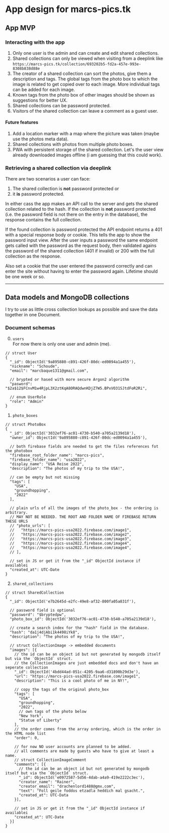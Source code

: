 # App design for marcs-pics.tk

## App MVP

### Interacting with the app
1) Only one user is the admin and can create and edit shared collections.
2) Shared collections can only be viewed when visiting from a deeplink like `https://marcs-pics.tk/collection/693202b5-fd2a-457e-993e-8308b838d88e`
3) The creator of a shared collection can sort the photos, give them a description and tags. The global tags from the photo box to which the image is related to get copied over to each image. More individual tags can be added for each image.
4) Known tags from the photo box of other images should be shown as suggestions for better UX.
5) Shared collections can be password protected.
6) Visitors of the shared collection can leave a comment as a guest user.

#### Future features
1) Add a location marker with a map where the picture was taken (maybe use the photos meta data).
2) Shared collections with photos from multiple photo boxes.
3) PWA with persistent storage of the shared collection. Let's the user view already downloaded images offline (i am guessing that this could work).

### Retrieving a shared collection via deeplink

There are two scenarios a user can face:
1) The shared collection is __not__ password protected
or
2) it __is__ password protected.

In either cass the app makes an API call to the server and gets the shared collection related to the hash. If the collection is **not** password protected (i.e. the password field is not there on the entry in the database), the response contains the full collection.

If the found collection is password protected the API endpoint returns a 401 with a special response body or cookie. This tells the app to show the password input view. After the user inputs a password the same endpoint gets called with the password as the request body, then validated agains the password of the shared collection (401 if invalid) or 200 with the full collection as the response.

Also set a cookie that the user entered the password correctly and can enter
the site without having to enter the password again. Lifetime should be one week or so.

<hr>

## Data models and MongoDB collections
I try to use as little cross collection lookups as possible and save the data together in one Document.

### Document schemas
0) `users` <br> For now there is only one user and admin (me).
```jsonc
// struct User
{
  "_id": ObjectId('9a895880-c891-426f-80dc-ed0094a1a455'),
  "nickname": "Schoude",
  "email": "marcbaque1311@gmail.com",

  // brypted or hased with more secure Argon2 algorithm
  "pasword": "$2a$12$FCnvM1w4RjpL3X2ztKqA8ORAQdwnKDjZ7W5.BPxVO31SJtdFoR2Ri",

  // enum UserRole
  "role": "Admin"
}
```

1) `photo_boxes`
```jsonc
// struct PhotoBox
{
  "_id": ObjectId('3032ef76-ac01-4730-b540-a705a2139d18'),
  "owner_id": ObjectId('9a895880-c891-426f-80dc-ed0094a1a455'),

  // both firebase fields are needed to get the files references fot the photobox
  "firebase_root_folder_name": "marcs-pics",
  "firebase_folder_name": "usa2022",
  "display_name": "USA Reise 2022",
  "description": "The photos of my trip to the USA!",

  // can be empty but not missing
  "tags": [
    "USA",
    "groundhopping",
    "2022"
  ],

  // plain urls of all the images of the photo_box - the ordering is arbitrary.
  // MAY NOT BE NEEDED. THE ROOT AND FOLDER NAME OF FIREBASE RETURN THESE URLS
  // "photo_urls": [
  //   "https://marcs-pics-usa2022.firebase.com/image1",
  //   "https://marcs-pics-usa2022.firebase.com/image2",
  //   "https://marcs-pics-usa2022.firebase.com/image3",
  //   "https://marcs-pics-usa2022.firebase.com/image4",
  //   "https://marcs-pics-usa2022.firebase.com/image4",
  // ],

  // set in JS or get it from the "_id" ObjectId instance if availablei
  "created_at": UTC-Date
}
```

2) `shared_collections`
```jsonc
// struct SharedCollection
{
  "_id": ObjectId('e7b2645d-e2fc-49e8-af32-800fa05a831f'),

  // password field is optional
  "password": "$bryptedpw",
  "photo_box_id": ObjectId('3032ef76-ac01-4730-b540-a705a2139d18'),

  // create a search index for the "hash" field in the database.
  "hash": "da1j4djAbi1k4498iYk8",
  "description": "The photos of my trip to the USA!",

  // struct CollectionImage -> embedded documents
  "images": [{
    // the id can be an object id but not generated by mongodb itself but via the `ObjectId` struct.
    // the CollectionImages are just embedded docs and don't have an seperate collection
    "_id": ObjectId('4bdd44ad-051c-4205-9aa6-d31890b29d3e'),
    "url": "https://marcs-pics-usa2022.firebase.com/image1",
    "description": "This is a cool photo of me in NY!",

    // copy the tags of the original photo_box
    "tags": [
      "USA",
      "groundhopping",
      "2022",
      // own tags of the photo below
      "New York",
      "Statue of Liberty"
    ],
    // the order comes from the array ordering, which is the order in the HTML node list
    "order": 0,

    // for now NO user accounts are planned to be added.
    // all comments are made by guests who have to give at least a name.
    // struct CollectionImageComment
    "comments": [{
      // the id can be an object id but not generated by mongodb itself but via the `ObjectId` struct.
      "_id": ObjectId('e0972587-5d56-4dab-a4a9-419e2222c3ec'),
      "creator_name": "Rainer",
      "creator_email": "drachenlord1488@gmx.com",
      "text": "Foll geile foddos etzadla heddich mal gsacht.",
      "created_at": UTC-Data
    }],

    // set in JS or get it from the "_id" ObjectId instance if availablei
    "created_at": UTC-Date
  }]
}
```
